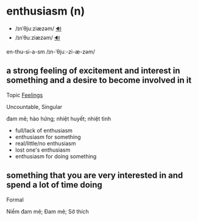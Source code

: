# enthusiasm (n)

- /ɪnˈθjuːziæzəm/ [🔊](https://www.oxfordlearnersdictionaries.com/media/english/uk_pron/e/ent/enthu/enthusiasm__gb_1.mp3)
- /ɪnˈθuːziæzəm/ [🔊](https://www.oxfordlearnersdictionaries.com/media/english/us_pron/e/ent/enthu/enthusiasm__us_4.mp3)

en-thu-si-a-sm /ɪn-ˈθjuː-zi-æ-zəm/

## a strong feeling of excitement and interest in something and a desire to become involved in it

Topic [Feelings](../topics/feelings.md#feelings)

Uncountable, Singular

đam mê; hào hứng; nhiệt huyết; nhiệt tình

- full/lack of enthusiasm
- enthusiasm for something
- real/little/no enthusiasm
- lost one's enthusiasm
- enthusiasm for doing something

## something that you are very interested in and spend a lot of time doing

Formal

Niềm đam mê; Đam mê; Sở thích